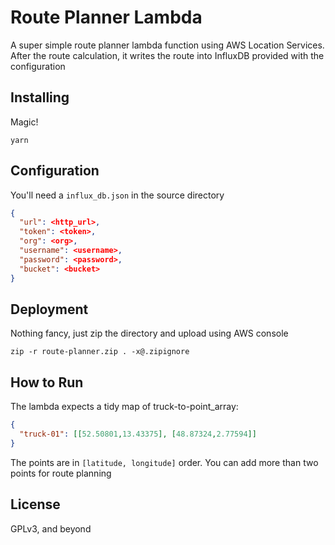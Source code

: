 # Route Planner Lambda

A super simple route planner lambda function using AWS 
Location Services. After the route calculation, it writes
the route into InfluxDB provided with the configuration

## Installing

Magic!
```shell
yarn
```

## Configuration

You'll need a `influx_db.json` in the source directory

```json
{
  "url": <http_url>,
  "token": <token>,
  "org": <org>,
  "username": <username>,
  "password": <password>,
  "bucket": <bucket>
}
```
## Deployment

Nothing fancy, just zip the directory and upload using
AWS console

```shell
zip -r route-planner.zip . -x@.zipignore
```

## How to Run

The lambda expects a tidy map of truck-to-point_array:

```json
{
  "truck-01": [[52.50801,13.43375], [48.87324,2.77594]]
}
```

The points are in `[latitude, longitude]` order. 
You can add more than two points for route planning

## License

GPLv3, and beyond
